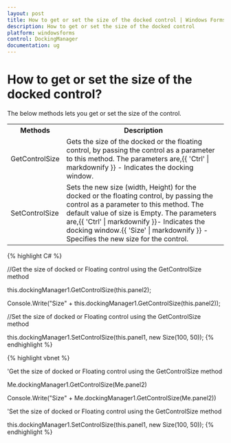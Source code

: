 ```yaml
---
layout: post
title: How to get or set the size of the docked control | Windows Forms | Syncfusion
description: How to get or set the size of the docked control
platform: windowsforms
control: DockingManager
documentation: ug
---
```


# How to get or set the size of the docked control?

The below methods lets you get or set the size of the control.


<table>
<tr>
<th>
Methods</th><th>
Description</th></tr>
<tr>
<td>
GetControlSize</td><td>
Gets the size of the docked or the floating control, by passing the control as a parameter to this method. The parameters are,{{ 'Ctrl' | markdownify }} - Indicates the docking window.</td></tr>
<tr>
<td>
SetControlSize</td><td>
Sets the new size (width, Height) for the docked or the floating control, by passing the control as a parameter to this method. The default value of size is Empty. The parameters are,{{ 'Ctrl'  | markdownify }}- Indicates the docking window.{{ 'Size' | markdownify }} - Specifies the new size for the control.</td></tr>
</table>



{% highlight C# %}



//Get the size of docked or Floating control using the GetControlSize method

this.dockingManager1.GetControlSize(this.panel2);

Console.Write("Size" + this.dockingManager1.GetControlSize(this.panel2));



//Set the size of docked or Floating control using the GetControlSize method

this.dockingManager1.SetControlSize(this.panel1, new Size(100, 50));
{% endhighlight %}


{% highlight vbnet %}




'Get the size of docked or Floating control using the GetControlSize method

Me.dockingManager1.GetControlSize(Me.panel2)

Console.Write("Size" + Me.dockingManager1.GetControlSize(Me.panel2))



'Set the size of docked or Floating control using the GetControlSize method

this.dockingManager1.SetControlSize(this.panel1, new Size(100, 50));
{% endhighlight %}


